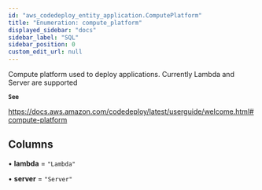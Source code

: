 ```yaml
---
id: "aws_codedeploy_entity_application.ComputePlatform"
title: "Enumeration: compute_platform"
displayed_sidebar: "docs"
sidebar_label: "SQL"
sidebar_position: 0
custom_edit_url: null
---
```


Compute platform used to deploy applications. Currently Lambda and Server are supported

**`See`**

https://docs.aws.amazon.com/codedeploy/latest/userguide/welcome.html#compute-platform

## Columns

• **lambda** = ``"Lambda"``

• **server** = ``"Server"``

